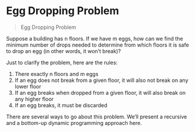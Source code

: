# Egg Dropping Problem
> Egg Dropping Problem 

Suppose a building has n floors. If we have m eggs, how can we find the minimum number of drops needed to determine from which floors
it is safe to drop an egg (in other words, it won’t break)?

Just to clarify the problem, here are the rules:

1. There exactly n floors and m eggs
2. If an egg does not break from a given floor, it will also not break on any lower floor
2. If an egg breaks when dropped from a given floor, it will also break on any higher floor
2. If an egg breaks, it must be discarded


There are several ways to go about this problem. We’ll present a recursive and a bottom-up dynamic programming approach here.
